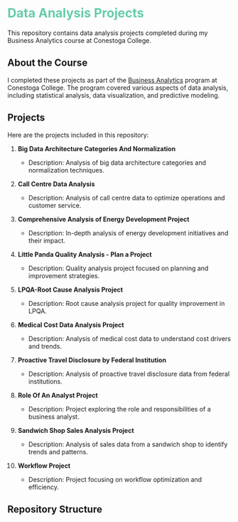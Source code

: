 # <span style="color: #66CDAA; font-weight: bold;">Data Analysis Projects</span>

This repository contains data analysis projects completed during my Business Analytics course at Conestoga College.

## About the Course

I completed these projects as part of the [Business Analytics](https://www.conestogac.on.ca/fulltime/business-analytics) program at Conestoga College. The program covered various aspects of data analysis, including statistical analysis, data visualization, and predictive modeling.

## Projects

Here are the projects included in this repository:

1. **Big Data Architecture Categories And Normalization**
   - Description: Analysis of big data architecture categories and normalization techniques.

2. **Call Centre Data Analysis**
   - Description: Analysis of call centre data to optimize operations and customer service.

3. **Comprehensive Analysis of Energy Development Project**
   - Description: In-depth analysis of energy development initiatives and their impact.

4. **Little Panda Quality Analysis - Plan a Project**
   - Description: Quality analysis project focused on planning and improvement strategies.

5. **LPQA-Root Cause Analysis Project**
   - Description: Root cause analysis project for quality improvement in LPQA.

6. **Medical Cost Data Analysis Project**
   - Description: Analysis of medical cost data to understand cost drivers and trends.

7. **Proactive Travel Disclosure by Federal Institution**
   - Description: Analysis of proactive travel disclosure data from federal institutions.

8. **Role Of An Analyst Project**
   - Description: Project exploring the role and responsibilities of a business analyst.

9. **Sandwich Shop Sales Analysis Project**
   - Description: Analysis of sales data from a sandwich shop to identify trends and patterns.

10. **Workflow Project**
    - Description: Project focusing on workflow optimization and efficiency.

## Repository Structure

